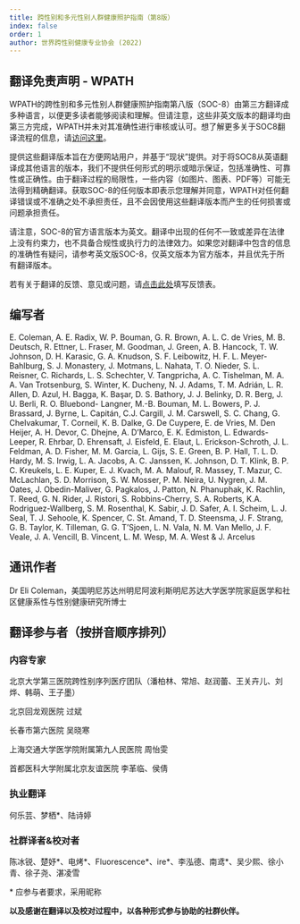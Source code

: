 ```yaml
---
title: 跨性别和多元性别人群健康照护指南（第8版）
index: false
order: 1
author: 世界跨性别健康专业协会 (2022)
---
```


## 翻译免责声明 - WPATH

WPATH的跨性别和多元性别人群健康照护指南第八版（SOC-8）由第三方翻译成多种语言，以便更多读者能够阅读和理解。但请注意，这些非英文版本的翻译均由第三方完成，WPATH并未对其准确性进行审核或认可。想了解更多关于SOC8翻译流程的信息，请[访问这里](https://www.wpath.org/media/cms/Documents/SOC%20v8/Translations/21.08.23%20Process%20of%20SOC8%20translation.pdf)。

提供这些翻译版本旨在方便网站用户，并基于“现状”提供。对于将SOC8从英语翻译成其他语言的版本，我们不提供任何形式的明示或暗示保证，包括准确性、可靠性或正确性。由于翻译过程的局限性，一些内容（如图片、图表、PDF等）可能无法得到精确翻译。获取SOC-8的任何版本即表示您理解并同意，WPATH对任何翻译错误或不准确之处不承担责任，且不会因使用这些翻译版本而产生的任何损害或问题承担责任。

请注意，SOC-8的官方语言版本为英文。翻译中出现的任何不一致或差异在法律上没有约束力，也不具备合规性或执行力的法律效力。如果您对翻译中包含的信息的准确性有疑问，请参考英文版SOC-8，仅英文版本为官方版本，并且优先于所有翻译版本。

若有关于翻译的反馈、意见或问题，请[点击此处](https://forms.gle/ifUnqxEi6S71cTgPA)填写反馈表。

## 编写者

E. Coleman, A. E. Radix, W. P. Bouman, G. R. Brown, A. L. C. de Vries, M. B. Deutsch, R. Ettner, L. Fraser, M. Goodman, J. Green, A. B. Hancock, T. W. Johnson, D. H. Karasic, G. A. Knudson, S. F. Leibowitz, H. F. L. Meyer-Bahlburg, S. J. Monastery, J. Motmans, L. Nahata, T. O. Nieder, S. L. Reisner, C. Richards, L. S. Schechter, V. Tangpricha, A. C. Tishelman, M. A. A. Van Trotsenburg, S. Winter, K. Ducheny, N. J. Adams, T. M. Adrián, L. R. Allen, D. Azul, H. Bagga, K. Başar, D. S. Bathory, J. J. Belinky, D. R. Berg, J. U. Berli, R. O. Bluebond- Langner, M.-B. Bouman, M. L. Bowers, P. J. Brassard, J. Byrne, L. Capitán, C.J. Cargill, J. M. Carswell, S. C. Chang, G. Chelvakumar, T. Corneil, K. B. Dalke, G. De Cuypere, E. de Vries, M. Den Heijer, A. H. Devor, C. Dhejne, A. D’Marco, E. K. Edmiston, L. Edwards-Leeper, R. Ehrbar, D. Ehrensaft, J. Eisfeld, E. Elaut, L. Erickson-Schroth, J. L. Feldman, A. D. Fisher, M. M. Garcia, L. Gijs, S. E. Green, B. P. Hall, T. L. D. Hardy, M. S. Irwig, L. A. Jacobs, A. C. Janssen, K. Johnson, D. T. Klink, B. P. C. Kreukels, L. E. Kuper, E. J. Kvach, M. A. Malouf, R. Massey, T. Mazur, C. McLachlan, S. D. Morrison, S. W. Mosser, P. M. Neira, U. Nygren, J. M. Oates, J. Obedin-Maliver, G. Pagkalos, J. Patton, N. Phanuphak, K. Rachlin, T. Reed, G. N. Rider, J. Ristori, S. Robbins-Cherry, S. A. Roberts, K.A. Rodriguez-Wallberg, S. M. Rosenthal, K. Sabir, J. D. Safer, A. I. Scheim, L. J. Seal, T. J. Sehoole, K. Spencer, C. St. Amand, T. D. Steensma, J. F. Strang, G. B. Taylor, K. Tilleman, G. G. T’Sjoen, L. N. Vala, N. M. Van Mello, J. F. Veale, J. A. Vencill, B. Vincent, L. M. Wesp, M. A. West & J. Arcelus

## 通讯作者

Dr Eli Coleman，美国明尼苏达州明尼阿波利斯明尼苏达大学医学院家庭医学和社区健康系性与性别健康研究所博士

## 翻译参与者（按拼音顺序排列）

### 内容专家

北京大学第三医院跨性别序列医疗团队（潘柏林、常旭、赵润蕾、王关卉儿、刘烨、韩萌、王子墨）

北京回龙观医院 过斌

长春市第六医院 吴晓寒

上海交通大学医学院附属第九人民医院 周怡雯

首都医科大学附属北京友谊医院 李革临、侯倩

### 执业翻译

何乐芸、梦栖*、陆诗婷

### 社群译者&校对者

陈冰锐、楚妤*、电烤*、Fluorescence*、ire*、李泓德、南鸢*、吴少熙、徐小青、徐子尧、湛凌雪

\* 应参与者要求，采用昵称

**以及感谢在翻译以及校对过程中，以各种形式参与协助的社群伙伴。**
